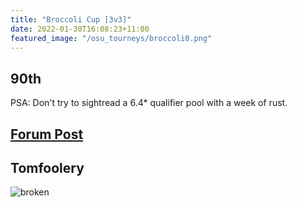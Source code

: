 ```yaml
---
title: "Broccoli Cup [3v3]"
date: 2022-01-30T16:08:23+11:00
featured_image: "/osu_tourneys/broccoli0.png"
---
```


90th 
---------
<!--more-->
PSA: Don't try to sightread a 6.4\* qualifier pool with a week of rust.

[Forum Post](https://osu.ppy.sh/community/forums/topics/1479033?n=1)
--------

Tomfoolery
---------

![broken](/osu_tourneys/broccoli1.png)

